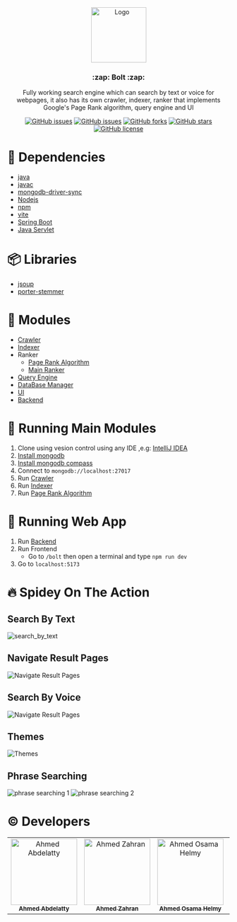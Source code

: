 <br />
<br />
<p align="center">
  <a href="https://github.com/ahmedr2001/Search_Engine_Bolt">
    <img src="bolt/src/assets/Vector.png" alt="Logo" width="125" height="125">
  </a>
  
  <h3 align="center">:zap: Bolt :zap:</h3>

  <p align="center">
    Fully working search engine which can search by text or voice for webpages, it also has its own crawler, indexer, ranker that implements Google's Page Rank algorithm, query engine and UI
  </p>
</p>

</div>

<div align="center">

[![GitHub issues](https://img.shields.io/github/contributors/ahmedr2001/Search_Engine_Bolt)](https://github.com/ahmedr2001/Search_Engine_Bolt/contributors)
[![GitHub issues](https://img.shields.io/github/issues/ahmedr2001/Search_Engine_Bolt)](https://github.com/ahmedr2001/Search_Engine_Bolt/issues)
[![GitHub forks](https://img.shields.io/github/forks/ahmedr2001/Search_Engine_Bolt)](https://github.com/ahmedr2001/Search_Engine_Bolt/network)
[![GitHub stars](https://img.shields.io/github/stars/ahmedr2001/Search_Engine_Bolt)](https://github.com/ahmedr2001/Search_Engine_Bolt/stargazers)
[![GitHub license](https://img.shields.io/github/license/ahmedr2001/Search_Engine_Bolt)](https://github.com/ahmedr2001/Search_Engine_Bolt/blob/main/LICENSE)

</div>

# :construction_worker: Dependencies

- [java](https://www.java.com)
- [javac](https://docs.oracle.com/javase/8/docs/technotes/tools/windows/javac.html)
- [mongodb-driver-sync](https://www.mongodb.com/docs/drivers/java/sync/current/)
- [Nodejs](https://nodejs.org)
- [npm](https://www.npmjs.com)
- [vite](https://vitejs.dev/)
- [Spring Boot](https://spring.io/projects/spring-boot/)
- [Java Servlet](https://docs.oracle.com/javaee/5/tutorial/doc/bnafe.html)

# :package: Libraries

- [jsoup](https://jsoup.org)
- [porter-stemmer](https://mvnrepository.com/artifact/ca.rmen/porter-stemmer/1.0.0)

# :pencil: Modules

- [Crawler](/BackEnd/Bolt/src/main/java/Crawler)
- [Indexer](/BackEnd/Bolt/src/main/java/Indexer)
- Ranker
  - [Page Rank Algorithm](/BackEnd/Bolt/src/main/java/PageRankAlgorithm)
  - [Main Ranker](</BackEnd/Spring Boot Application/src/main/java/com/bolt/Brain/Ranker>)
- [Query Engine](/BackEnd/Spring&nbsp;Boot&nbsp;Application/src/main/java/com/bolt/Brain/QueryProcessor)
- [DataBase Manager](/BackEnd/Bolt/src/main/java/DB)
- [UI](/bolt)
- [Backend](/BackEnd/Spring&nbsp;Boot&nbsp;Application/src/main/java/com/bolt/SpringBoot)

# :rocket: Running Main Modules

1. Clone using vesion control using any IDE ,e.g: [IntelliJ IDEA](https://www.jetbrains.com/help/idea/set-up-a-git-repository.html)
2. [Install mongodb](https://www.mongodb.com/docs/manual/installation/)
3. [Install mongodb compass](https://www.mongodb.com/docs/compass/master/install/)
4. Connect to `mongodb://localhost:27017`
5. Run [Crawler](/BackEnd/Bolt/src/main/java/Crawler/Main.java)
6. Run [Indexer](/BackEnd/Bolt/src/main/java/Indexer/MainIndexer.java)
7. Run [Page Rank Algorithm](/BackEnd/Bolt/src/main/java/PageRankAlgorithm/PageRankAlgorithm.java)

# :rocket: Running Web App
1. Run [Backend](/BackEnd/Spring&nbsp;Boot&nbsp;Application/src/main/java/com/bolt/SpringBoot/Root.java)
2. Run Frontend
    - Go to `/bolt` then open a terminal and type `npm run dev`
3. Go to `localhost:5173`

# :fire: Spidey On The Action

## Search By Text

![search_by_text](https://github.com/ahmedr2001/Search_Engine_Bolt/assets/77215230/29b58125-7d7c-4a7c-93f4-72717a982112)


## Navigate Result Pages

![Navigate Result Pages](https://github.com/ahmedr2001/Search_Engine_Bolt/assets/77215230/112bec77-1d6b-4a68-9341-7b6d4b605a88)


## Search By Voice

![Navigate Result Pages](https://github.com/ahmedr2001/Search_Engine_Bolt/assets/77215230/784e76b8-8ef6-47a2-a8a7-f144865c0521)


## Themes

![Themes](https://github.com/ahmedr2001/Search_Engine_Bolt/assets/77215230/2be82495-08b4-433a-bfeb-67837b7e32ec)

## Phrase Searching

![phrase searching 1](https://github.com/ahmedr2001/Search_Engine_Bolt/assets/77215230/7a921ff5-b553-4a1a-b17c-165986594817)
![phrase searching 2](https://github.com/ahmedr2001/Search_Engine_Bolt/assets/77215230/d22df332-462e-4d2a-95cb-1e56e28fc1ab)


# :copyright: Developers

<table>
  <tr>
    <td align="center">
    <a href="https://github.com/ahmedr2001" target="_black">
    <img src="https://github.com/ahmedr2001.png" width="150px;" alt="Ahmed Abdelatty"/>
    <br />
    <sub><b>Ahmed Abdelatty</b></sub></a>
    </td>
    <td align="center">
    <a href="https://github.com/AhmedZahran02" target="_black">
    <img src="https://github.com/AhmedZahran02.png" width="150px;" alt="Ahmed Zahran"/>
    <br />
    <sub><b>Ahmed Zahran</b></sub></a>
    </td>
    <td align="center">
    <a href="https://github.com/AhmedOsama198" target="_black">
    <img src="https://github.com/AhmedOsama198.png" width="150px;" alt="Ahmed Osama Helmy"/>
    <br />
    <sub><b>Ahmed Osama Helmy</b></sub></a>
    </td>
    <td align="center">
    <a href="https://github.com/aliaagheisX" target="_black">
    <img src="https://github.com/aliaagheisX.png" width="150px;" alt="Aliaa Gheis"/>
    <br />
    <sub><b>Aliaa Gheis</b></sub></a>
    </td>
    </td>
    </tr>
 </table>
